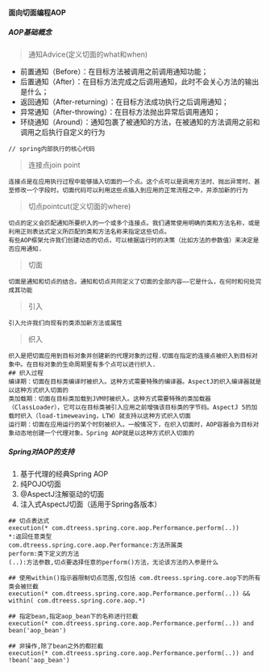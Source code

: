 #### 面向切面编程AOP
##### AOP基础概念

> 通知Advice(定义切面的what和when)

* 前置通知（Before）：在目标方法被调用之前调用通知功能；
* 后置通知（After）：在目标方法完成之后调用通知，此时不会关心方法的输出是什么；
* 返回通知（After-returning）：在目标方法成功执行之后调用通知；
* 异常通知（After-throwing）：在目标方法抛出异常后调用通知；
* 环绕通知（Around）：通知包裹了被通知的方法，在被通知的方法调用之前和调用之后执行自定义的行为

```text
// spring内部执行的核心代码
```
> 连接点join point

```text
连接点是在应用执行过程中能够插入切面的一个点。这个点可以是调用方法时、抛出异常时、甚至修改一个字段时。切面代码可以利用这些点插入到应用的正常流程之中，并添加新的行为
```

> 切点pointcut(定义切面的where)

```text
切点的定义会匹配通知所要织入的一个或多个连接点。我们通常使用明确的类和方法名称，或是利用正则表达式定义所匹配的类和方法名称来指定这些切点。
有些AOP框架允许我们创建动态的切点，可以根据运行时的决策（比如方法的参数值）来决定是否应用通知.
```

> 切面

```text
切面是通知和切点的结合。通知和切点共同定义了切面的全部内容——它是什么，在何时和何处完成其功能
```

> 引入

```text
引入允许我们向现有的类添加新方法或属性 
```

> 织入

```text
织入是把切面应用到目标对象并创建新的代理对象的过程.切面在指定的连接点被织入到目标对象中。在目标对象的生命周期里有多个点可以进行织入.
## 织入过程
编译期：切面在目标类编译时被织入。这种方式需要特殊的编译器。AspectJ的织入编译器就是以这种方式织入切面的
类加载期：切面在目标类加载到JVM时被织入。这种方式需要特殊的类加载器（ClassLoader），它可以在目标类被引入应用之前增强该目标类的字节码。AspectJ 5的加载时织入（load-timeweaving，LTW）就支持以这种方式织入切面
运行期：切面在应用运行的某个时刻被织入。一般情况下，在织入切面时，AOP容器会为目标对象动态地创建一个代理对象。Spring AOP就是以这种方式织入切面的
```

##### Spring对AOP的支持

1. 基于代理的经典Spring AOP
2. 纯POJO切面
3. @AspectJ注解驱动的切面
4. 注入式AspectJ切面（适用于Spring各版本）

```text
## 切点表达式
execution(* com.dtreess.spring.core.aop.Performance.perform(..))
*:返回任意类型
com.dtreess.spring.core.aop.Performance:方法所属类
perform:类下定义的方法
(..):方法参数,切点要选择任意的perform()方法，无论该方法的入参是什么

## 使用within()指示器限制切点范围,仅包括 com.dtreess.spring.core.aop下的所有类会被拦截
execution(* com.dtreess.spring.core.aop.Performance.perform(..)) && within( com.dtreess.spring.core.aop.*) 

## 指定bean,指定aop_bean下的名称进行拦截
execution(* com.dtreess.spring.core.aop.Performance.perform(..)) and bean('aop_bean') 

## 非操作,除了bean之外的都拦截
execution(* com.dtreess.spring.core.aop.Performance.perform(..)) and !bean('aop_bean') 
```

